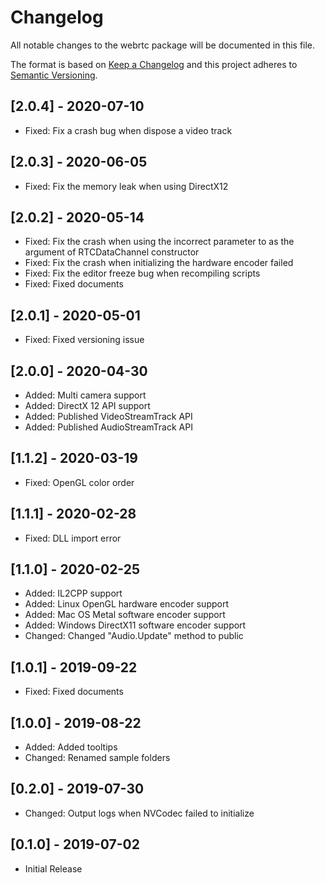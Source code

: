# Changelog
All notable changes to the webrtc package will be documented in this file.

The format is based on [Keep a Changelog](http://keepachangelog.com/en/1.0.0/)
and this project adheres to [Semantic Versioning](http://semver.org/spec/v2.0.0.html).

## [2.0.4] - 2020-07-10

- Fixed: Fix a crash bug when dispose a video track

## [2.0.3] - 2020-06-05

- Fixed: Fix the memory leak when using DirectX12

## [2.0.2] - 2020-05-14

- Fixed: Fix the crash when using the incorrect parameter to as the argument of RTCDataChannel constructor
- Fixed: Fix the crash when initializing the hardware encoder failed
- Fixed: Fix the editor freeze bug when recompiling scripts
- Fixed: Fixed documents

## [2.0.1] - 2020-05-01

- Fixed: Fixed versioning issue

## [2.0.0] - 2020-04-30

- Added: Multi camera support
- Added: DirectX 12 API support
- Added: Published VideoStreamTrack API
- Added: Published AudioStreamTrack API

## [1.1.2] - 2020-03-19

- Fixed: OpenGL color order

## [1.1.1] - 2020-02-28

- Fixed: DLL import error

## [1.1.0] - 2020-02-25

- Added: IL2CPP support
- Added: Linux OpenGL hardware encoder support
- Added: Mac OS Metal software encoder support
- Added: Windows DirectX11 software encoder support
- Changed: Changed "Audio.Update" method to public

## [1.0.1] - 2019-09-22

- Fixed: Fixed documents

## [1.0.0] - 2019-08-22

- Added: Added tooltips
- Changed: Renamed sample folders

## [0.2.0] - 2019-07-30

- Changed: Output logs when NVCodec failed to initialize

## [0.1.0] - 2019-07-02

- Initial Release